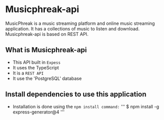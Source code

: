 # Musicphreak-api
MusicPhreak is a music streaming platform and online music streaming application. It has a collections of music to listen and download. Musicphreak-api is based on REST API.

## What is Musicphreak-api
- This API built in `Expess`
- It uses the TypeScript
- It is a `REST API`
- It use the 'PostgreSQL' database

## Install dependencies to use this application
- Installation is done using the `npm install command:`
'''
$ npm install -g express-generator@4
'''
